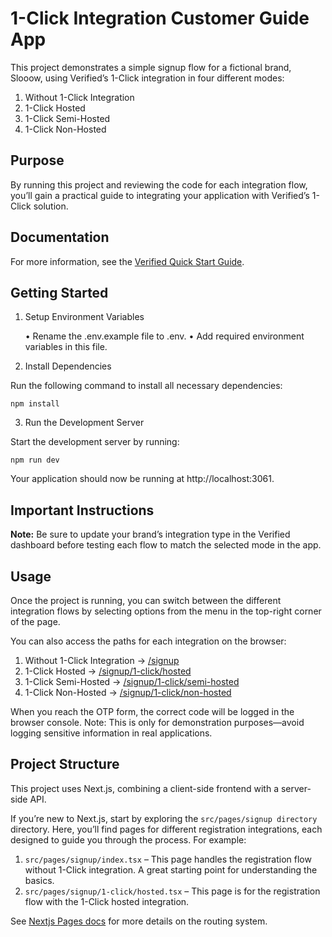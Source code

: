 # 1-Click Integration Customer Guide App

This project demonstrates a simple signup flow for a fictional brand, Slooow, using Verified’s 1-Click integration in four different modes:

1. Without 1-Click Integration
2. 1-Click Hosted
3. 1-Click Semi-Hosted
4. 1-Click Non-Hosted

## Purpose

By running this project and reviewing the code for each integration flow, you’ll gain a practical guide to integrating your application with Verified’s 1-Click solution.

## Documentation

For more information, see the [Verified Quick Start Guide](https://docs.verified.inc/quick-start-guide).

## Getting Started

1. Setup Environment Variables

   • Rename the .env.example file to .env.
   • Add required environment variables in this file.

2. Install Dependencies

Run the following command to install all necessary dependencies:

`npm install`

3. Run the Development Server

Start the development server by running:

`npm run dev`

Your application should now be running at http://localhost:3061.

## Important Instructions

**Note:** Be sure to update your brand’s integration type in the Verified dashboard before testing each flow to match the selected mode in the app.

## Usage

Once the project is running, you can switch between the different integration flows by selecting options from the menu in the top-right corner of the page.

You can also access the paths for each integration on the browser:

1. Without 1-Click Integration -> [/signup](http://localhost:3061/signup)
2. 1-Click Hosted -> [/signup/1-click/hosted](http://localhost:3061/signup/1-click/hosted)
3. 1-Click Semi-Hosted -> [/signup/1-click/semi-hosted](http://localhost:3061/signup/1-click/semi-hosted)
4. 1-Click Non-Hosted -> [/signup/1-click/non-hosted](http://localhost:3061/signup/1-click/non-hosted)

When you reach the OTP form, the correct code will be logged in the browser console. Note: This is only for demonstration purposes—avoid logging sensitive information in real applications.

## Project Structure

This project uses Next.js, combining a client-side frontend with a server-side API.

If you’re new to Next.js, start by exploring the `src/pages/signup directory` directory. Here, you’ll find pages for different registration integrations, each designed to guide you through the process.
For example:

1. `src/pages/signup/index.tsx` – This page handles the registration flow without 1-Click integration. A great starting point for understanding the basics.
2. `src/pages/signup/1-click/hosted.tsx` – This page is for the registration flow with the 1-Click hosted integration.

See [Nextjs Pages docs](https://nextjs.org/docs/pages/building-your-application/routing/pages-and-layouts) for more details on the routing system.
